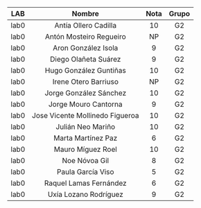 | LAB  | Nombre                          | Nota | Grupo |
|:----:|:-------------------------------:|:----:|:-----:|
| lab0 | Antía Ollero Cadilla            | 10   |  G2   |
| lab0 | Antón Mosteiro Regueiro         | NP   |  G2   |
| lab0 | Aron González Isola             | 9    |  G2   |
| lab0 | Diego Olañeta Suárez            | 9    |  G2   |
| lab0 | Hugo González Guntiñas          | 10   |  G2   |
| lab0 | Irene Otero Barriuso            | NP   |  G2   |
| lab0 | Jorge González Sánchez          | 10   |  G2   |
| lab0 | Jorge Mouro Cantorna            | 9    |  G2   |
| lab0 | Jose Vicente Mollinedo Figueroa | 10   |  G2   |
| lab0 | Julián Neo Mariño               | 10   |  G2   |
| lab0 | Marta Martínez Paz              | 6    |  G2   |
| lab0 | Mauro Míguez Roel               | 10   |  G2   |
| lab0 | Noe Nóvoa Gil                   | 8    |  G2   |
| lab0 | Paula García Viso               | 5    |  G2   |
| lab0 | Raquel Lamas Fernández          | 6    |  G2   |
| lab0 | Uxía Lozano Rodríguez           | 9    |  G2   |
